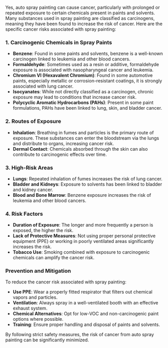 Yes, auto spray painting can cause cancer, particularly with prolonged or repeated exposure to certain chemicals present in paints and solvents. Many substances used in spray painting are classified as carcinogens, meaning they have been found to increase the risk of cancer. Here are the specific cancer risks associated with spray painting:

### **1. Carcinogenic Chemicals in Spray Paints**
- **Benzene**: Found in some paints and solvents, benzene is a well-known carcinogen linked to leukemia and other blood cancers.
- **Formaldehyde**: Sometimes used as a resin or additive, formaldehyde exposure is associated with nasopharyngeal cancer and leukemia.
- **Chromium VI (Hexavalent Chromium)**: Found in some automotive paints, especially metallic or corrosion-resistant coatings, it is strongly associated with lung cancer.
- **Isocyanates**: While not directly classified as a carcinogen, chronic exposure may lead to conditions that increase cancer risk.
- **Polycyclic Aromatic Hydrocarbons (PAHs)**: Present in some paint formulations, PAHs have been linked to lung, skin, and bladder cancer.

### **2. Routes of Exposure**
- **Inhalation**: Breathing in fumes and particles is the primary route of exposure. These substances can enter the bloodstream via the lungs and distribute to organs, increasing cancer risk.
- **Dermal Contact**: Chemicals absorbed through the skin can also contribute to carcinogenic effects over time.

### **3. High-Risk Areas**
- **Lungs**: Repeated inhalation of fumes increases the risk of lung cancer.
- **Bladder and Kidneys**: Exposure to solvents has been linked to bladder and kidney cancer.
- **Blood and Bone Marrow**: Benzene exposure increases the risk of leukemia and other blood cancers.

### **4. Risk Factors**
- **Duration of Exposure**: The longer and more frequently a person is exposed, the higher the risk.
- **Lack of Protective Measures**: Not using proper personal protective equipment (PPE) or working in poorly ventilated areas significantly increases the risk.
- **Tobacco Use**: Smoking combined with exposure to carcinogenic chemicals can amplify the cancer risk.

### **Prevention and Mitigation**
To reduce the cancer risk associated with spray painting:
- **Use PPE**: Wear a properly fitted respirator that filters out chemical vapors and particles.
- **Ventilation**: Always spray in a well-ventilated booth with an effective exhaust system.
- **Chemical Alternatives**: Opt for low-VOC and non-carcinogenic paint options where possible.
- **Training**: Ensure proper handling and disposal of paints and solvents.

By following strict safety measures, the risk of cancer from auto spray painting can be significantly minimized.
